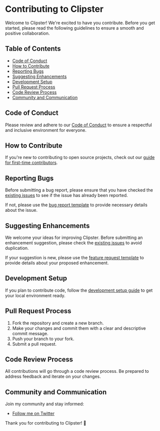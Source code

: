 # Contributing to Clipster

Welcome to Clipster! We're excited to have you contribute. Before you get started, please read the following guidelines to ensure a smooth and positive collaboration.

## Table of Contents

- [Code of Conduct](#code-of-conduct)
- [How to Contribute](#how-to-contribute)
- [Reporting Bugs](#reporting-bugs)
- [Suggesting Enhancements](#suggesting-enhancements)
- [Development Setup](#development-setup)
- [Pull Request Process](#pull-request-process)
- [Code Review Process](#code-review-process)
- [Community and Communication](#community-and-communication)

## Code of Conduct

Please review and adhere to our [Code of Conduct](CODE_OF_CONDUCT.md) to ensure a respectful and inclusive environment for everyone.

## How to Contribute

If you're new to contributing to open source projects, check out our [guide for first-time contributors](CONTRIBUTING_GUIDE.md).

## Reporting Bugs

Before submitting a bug report, please ensure that you have checked the [existing issues](https://github.com/shreesha345/Clipster/issues) to see if the issue has already been reported.

If not, please use the [bug report template](.github/ISSUE_TEMPLATE/bug_report.md) to provide necessary details about the issue.

## Suggesting Enhancements

We welcome your ideas for improving Clipster. Before submitting an enhancement suggestion, please check the [existing issues](https://github.com/shreesha345/Clipster/issues) to avoid duplication.

If your suggestion is new, please use the [feature request template](.github/ISSUE_TEMPLATE/feature_request.md) to provide details about your proposed enhancement.

## Development Setup

If you plan to contribute code, follow the [development setup guide](README.md) to get your local environment ready.

## Pull Request Process

1. Fork the repository and create a new branch.
2. Make your changes and commit them with a clear and descriptive commit message.
3. Push your branch to your fork.
4. Submit a pull request.

## Code Review Process

All contributions will go through a code review process. Be prepared to address feedback and iterate on your changes.

## Community and Communication

Join my community and stay informed:

- [Follow me on Twitter](https://twitter.com/shreesh_aaithal)

Thank you for contributing to Clipster! 🚀
